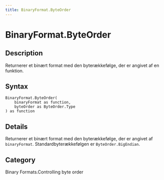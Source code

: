 ```yaml
---
title: BinaryFormat.ByteOrder
---
```


# BinaryFormat.ByteOrder


## Description

Returnerer et binært format med den byterækkefølge, der er angivet af en funktion.


## Syntax

```powerquery
BinaryFormat.ByteOrder(
    binaryFormat as function,
    byteOrder as ByteOrder.Type
) as function
```


## Details

Returnerer et binært format med den byterækkefølge, der er angivet af <code>binaryFormat</code>.  Standardbyterækkefølgen er <code>ByteOrder.BigEndian</code>.



## Category
Binary Formats.Controlling byte order
